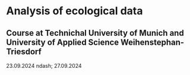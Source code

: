 # Analysis of ecological data

## Course at Technichal University of Munich and University of Applied Science Weihenstephan-Triesdorf

23.09.2024 ndash; 27.09.2024
